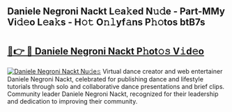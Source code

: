 ## Daniele Negroni Nackt L𝚎a𝚔ed N𝚞𝚍e - Part-MMy Vi𝚍𝚎o L𝚎a𝚔s - H𝚘𝚝 O𝚗𝚕yf𝚊ns P𝚑𝚘tos btB7s

# <h2><a href="http://kfe0czl.oniu.top/?m=Daniele+Negroni+Nackt">🔗👉 🔴 Daniele Negroni Nackt P𝚑ot𝚘𝚜 V𝚒d𝚎o</a></h2>

[![Daniele Negroni Nackt Nu𝚍e𝚜](https://i.imgur.com/0qMVB7G.gif)](http://kfe0czl.oniu.top/?m=Daniele+Negroni+Nackt)
Virtual dance creator and web entertainer Daniele Negroni Nackt, celebrated for publishing dance and lifestyle tutorials through solo and collaborative dance presentations and brief clips. Community leader Daniele Negroni Nackt, recognized for their leadership and dedication to improving their community.  
